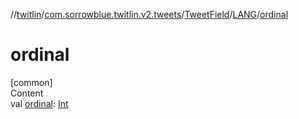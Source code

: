 //[twitlin](../../../index.md)/[com.sorrowblue.twitlin.v2.tweets](../../index.md)/[TweetField](../index.md)/[LANG](index.md)/[ordinal](ordinal.md)



# ordinal  
[common]  
Content  
val [ordinal](ordinal.md): [Int](https://kotlinlang.org/api/latest/jvm/stdlib/kotlin/-int/index.html)  



